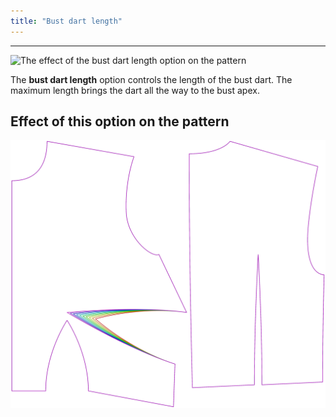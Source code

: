 ```yaml
---
title: "Bust dart length"
---
```


---

![The effect of the bust dart length option on the pattern](sample.png)

The **bust dart length** option controls the length of the bust dart.
The maximum length brings the dart all the way to the bust apex.

## Effect of this option on the pattern

![This image shows the effect of this option by superimposing several variants that have a different value for this option](bella_bustdartlength_sample.svg "Effect of this option on the pattern")
